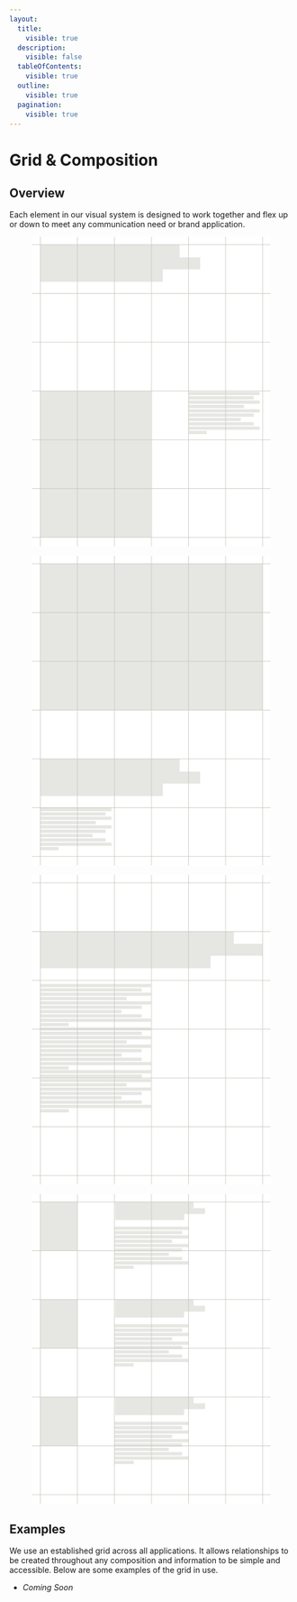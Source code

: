 ```yaml
---
layout:
  title:
    visible: true
  description:
    visible: false
  tableOfContents:
    visible: true
  outline:
    visible: true
  pagination:
    visible: true
---
```


# Grid & Composition

## Overview

Each element in our visual system is designed to work together and flex up or down to meet any communication need or brand application.

<div><figure><img src="../../.gitbook/assets/Letter - 1 (1).png" alt=""><figcaption></figcaption></figure> <figure><img src="../../.gitbook/assets/Letter - 2 (1).png" alt=""><figcaption></figcaption></figure> <figure><img src="../../.gitbook/assets/Letter - 3 (2).png" alt=""><figcaption></figcaption></figure> <figure><img src="../../.gitbook/assets/Letter - 4 (2).png" alt=""><figcaption></figcaption></figure></div>

## Examples

We use an established grid across all applications. It allows relationships to be created throughout any composition and information to be simple and accessible. Below are some examples of the grid in use.

* _Coming Soon_

